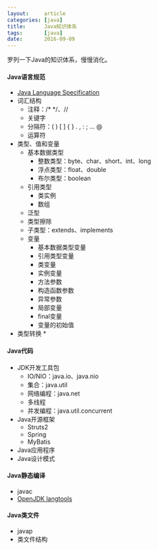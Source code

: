 ```yaml
---
layout:     article
categories: [java]
title:      Java知识体系
tags:       [java]
date:       2016-09-09
---
```


罗列一下Java的知识体系，慢慢消化。

#### Java语言规范

* [Java Language Specification](https://docs.oracle.com/javase/specs/jls/se7/html/index.html)
* 词汇结构
	* 注释：/\* \*/、//
	* 关键字
	* 分隔符：( ) [ ] { } . , : ; ... @
	* 运算符
* 类型、值和变量
	* 基本数据类型
		* 整数类型：byte、char、short、int、long
		* 浮点类型：float、double
		* 布尔类型：boolean
	* 引用类型
		* 类实例
		* 数组
	* 泛型
	* 类型擦除
	* 子类型：extends、implements
	* 变量
		* 基本数据类型变量
		* 引用类型变量
		* 类变量
		* 实例变量
		* 方法参数
		* 构造函数参数
		* 异常参数
		* 局部变量
		* final变量
		* 变量的初始值
* 类型转换
	* 

#### Java代码

* JDK开发工具包
	* IO/NIO：java.io、java.nio
	* 集合：java.util
	* 网络编程：java.net
	* 多线程
	* 并发编程：java.util.concurrent
* Java开源框架
	* Struts2
	* Spring
	* MyBatis
* Java应用程序
* Java设计模式

#### Java静态编译

* javac
* [OpenJDK langtools](http://hg.openjdk.java.net/jdk7/jdk7/langtools)

#### Java类文件

* javap
* 类文件结构
